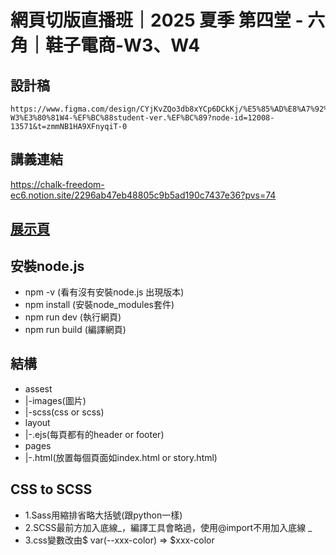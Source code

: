 # 網頁切版直播班｜2025 夏季 第四堂 - 六角｜鞋子電商-W3、W4

## 設計稿 
```
https://www.figma.com/design/CYjKvZQo3db8xYCp6DCkKj/%E5%85%AD%E8%A7%92%EF%BD%9C%E9%9E%8B%E5%AD%90%E9%9B%BB%E5%95%86-W3%E3%80%81W4-%EF%BC%88student-ver.%EF%BC%89?node-id=12008-13571&t=zmmNB1HA9XFnyqiT-0
```

## 講義連結
https://chalk-freedom-ec6.notion.site/2296ab47eb48805c9b5ad190c7437e36?pvs=74

## [展示頁](https://marcochiu.github.io/20250718_1/)

## 安裝node.js
- npm -v (看有沒有安裝node.js 出現版本)
- npm install (安裝node_modules套件) 
- npm run dev (執行網頁)
- npm run build (編譯網頁)

## 結構
- assest
- |-images(圖片)
- |-scss(css or scss)
- layout
- |-.ejs(每頁都有的header or footer)
- pages
- |-.html(放置每個頁面如index.html or story.html)


## CSS to SCSS
- 1.Sass用縮排省略大括號(跟python一樣)
- 2.SCSS最前方加入底線_，編譯工具會略過，使用@import不用加入底線 _
- 3.css變數改由$ var(--xxx-color) => $xxx-color
